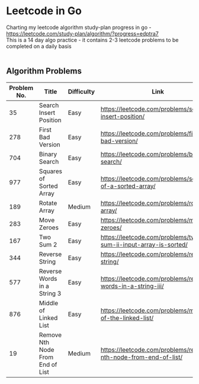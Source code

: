 # Leetcode in Go
Charting my leetcode algorithm study-plan progress in go - https://leetcode.com/study-plan/algorithm/?progress=edptra7
<br>
This is a 14 day algo practice - it contains 2-3 leetcode problems to be completed on a daily basis
<br>
<br>

## Algorithm Problems
| Problem No. | Title | Difficulty | Link | Topic | Day |
| ------------- | ------------- | ------------- | ------------- | ------------- | ------------- |
| 35 | Search Insert Position | Easy | https://leetcode.com/problems/search-insert-position/ | Binary Search | Day 1 |
| 278  | First Bad Version | Easy | https://leetcode.com/problems/first-bad-version/ | Binary Search | Day 1 |
| 704  | Binary Search | Easy | https://leetcode.com/problems/binary-search/ | Binary Search | Day 1 |
| 977  | Squares of Sorted Array | Easy | https://leetcode.com/problems/squares-of-a-sorted-array/ | Two Pointers | Day 2 |
| 189  | Rotate Array | Medium | https://leetcode.com/problems/rotate-array/ | Two Pointers | Day 2 |
| 283  | Move Zeroes | Easy | https://leetcode.com/problems/move-zeroes/ | Two Pointers | Day 3 |
| 167  | Two Sum 2 | Easy | https://leetcode.com/problems/two-sum-ii-input-array-is-sorted/ | Two Pointers | Day 3 |
| 344  | Reverse String | Easy | https://leetcode.com/problems/reverse-string/ | Two Pointers | Day 4 |
| 577  | Reverse Words in a String 3 | Easy | https://leetcode.com/problems/reverse-words-in-a-string-iii/ | Two Pointers | Day 4 |
| 876  | Middle of Linked List | Easy | https://leetcode.com/problems/middle-of-the-linked-list/ | Two Pointers | Day 5 |
| 19 | Remove Nth Node From End of List | Medium | https://leetcode.com/problems/remove-nth-node-from-end-of-list/ | Two Pointers | Day 5 |





